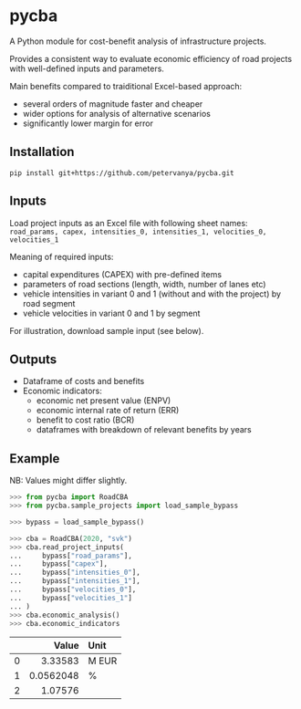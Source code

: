 # pycba

A Python module for cost-benefit analysis of infrastructure projects.

Provides a consistent way to evaluate economic efficiency
of road projects with well-defined inputs and parameters.

Main benefits compared to traiditional Excel-based approach:
- several orders of magnitude faster and cheaper
- wider options for analysis of alternative scenarios
- significantly lower margin for error


## Installation
```
pip install git+https://github.com/petervanya/pycba.git
```

## Inputs
Load project inputs as an Excel file with following sheet names:
  `road_params, capex, intensities_0, intensities_1, velocities_0, velocities_1`

Meaning of required inputs:
* capital expenditures (CAPEX) with pre-defined items
* parameters of road sections (length, width, number of lanes etc)
* vehicle intensities in variant 0 and 1 (without and with the project) by road segment
* vehicle velocities in variant 0 and 1 by segment

For illustration, download sample input (see below).


## Outputs
* Dataframe of costs and benefits
* Economic indicators:
  - economic net present value (ENPV)
  - economic internal rate of return (ERR)
  - benefit to cost ratio (BCR)
  - dataframes with breakdown of relevant benefits by years


## Example
NB: Values might differ slightly.

```python
>>> from pycba import RoadCBA
>>> from pycba.sample_projects import load_sample_bypass

>>> bypass = load_sample_bypass()

>>> cba = RoadCBA(2020, "svk")
>>> cba.read_project_inputs(
...     bypass["road_params"],
...     bypass["capex"],
...     bypass["intensities_0"],
...     bypass["intensities_1"],
...     bypass["velocities_0"],
...     bypass["velocities_1"]
... )
>>> cba.economic_analysis()
>>> cba.economic_indicators
```
|    |     Value | Unit   |
|---:|----------:|:-------|
|  0 | 3.33583   | M EUR  |
|  1 | 0.0562048 | %      |
|  2 | 1.07576   |        |
